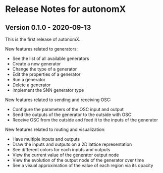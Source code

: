 # Release Notes for autonomX

## Version 0.1.0 - 2020-09-13

This is the first release of autonomX.

New features related to generators:

- See the list of all available generators
- Create a new generator
- Change the type of a generator
- Edit the properties of a generator
- Run a generator
- Delete a generator
- Implement the SNN generator type

New features related to sending and receiving OSC:

- Configure the parameters of the OSC input and output
- Send the outputs of the generator to the outside with OSC
- Receive OSC from the outside and feed it to the inputs of the generator

New features related to routing and visualization:

- Have multiple inputs and outputs
- Draw the inputs and outputs on a 2D lattice representation
- See different colors for each inputs and outputs
- View the current value of the generator output node
- View the evolution of the output node of the generator over time
- See a visual approximation of the value of each region via its opacity

